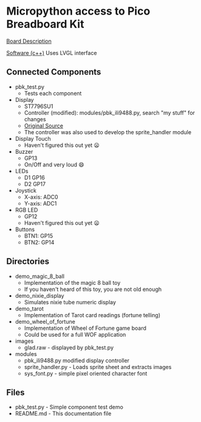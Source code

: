 # Micropython access to Pico Breadboard Kit

[Board Description](https://wiki.52pi.com/index.php?title=EP-0172)

[Software (c++)](https://github.com/geeekpi/pico_breadboard_kit/tree/pico2) Uses LVGL interface

## Connected Components
- pbk_test.py
  - Tests each component
- Display
  - ST7796SU1
  - Controller (modified): modules/pbk_ili9488.py, search "my stuff" for changes
  - [Original Source](https://github.com/QiaoTuCodes/MicroPython-_ILI9488/tree/main)
  - The controller was also used to develop the sprite_handler module
- Display Touch
  - Haven't figured this out yet :frowning:
- Buzzer
  - GP13
  - On/Off and very loud :smile:
- LEDs
  - D1 GP16
  - D2 GP17
- Joystick
  - X-axis: ADC0
  - Y-axis: ADC1
- RGB LED
  - GP12
  - Haven't figured this out yet :frowning:
- Buttons
  - BTN1: GP15
  - BTN2: GP14

## Directories

- demo_magic_8_ball
  - Implementation of the magic 8 ball toy
  - If you haven't heard of this toy, you are not old enough
- demo_nixie_display
  - Simulates nixie tube numeric display
- demo_tarot
  - Implementation of Tarot card readings (fortune telling)
- demo_wheel_of_fortune
  - Implementation of Wheel of Fortune game board
  - Could be used for a full WOF application
- images
  - glad.raw - displayed by pbk_test.py
- modules
  - pbk_ili9488.py modified display controller
  - sprite_handler.py - Loads sprite sheet and extracts images
  - sys_font.py - simple pixel oriented character font

## Files

- pbk_test.py - Simple component test demo
- README.md - This documentation file
